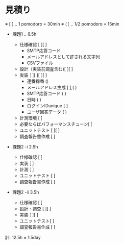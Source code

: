 # 見積り

※ [ ] .. 1 pomodoro = 30min
※ ( ) .. 1/2 pomodoro = 15min

* 課題1 .. 6.5h
    * 仕様確認 [ ][ ]
        * SMTP応答コード
        * メールアドレスとして許される文字列
        * CSVファイル
    * 設計（実装前調査含む)[ ][ ]
    * 実装 [ ][ ][ ][ ]
        * 連番採番 ()
        * メールアドレス生成 [ ],( )
        * SMTP応答コード ( )
        * 日時 ( )
        * ログインIDunique [ ] 
        * ユーザ回答データ ( )
    * 計測環境 [ ]
    * 必要ならばパフォーマンスチューン[ ]
    * ユニットテスト [ ][ ]
    * 調査報告書作成 [ ]

* 課題2 -i 2.5h
    * 仕様確認 [ ]
    * 実装 [ ]
    * 計測 [ ]
    * ユニットテスト [ ]
    * 調査報告書作成 [ ]

* 課題2 -ii 3.5h
    * 仕様確認 [ ]
    * 設計・調査 [ ][ ]
    * 実装 [ ][ ]
    * ユニットテスト[ ]
    * 調査報告書作成 [ ]

計: 12.5h = 1.5day



